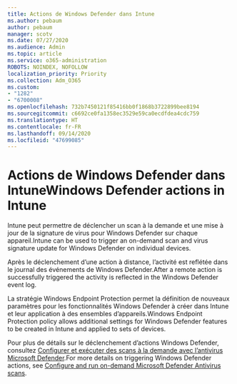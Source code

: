 ```yaml
---
title: Actions de Windows Defender dans Intune
ms.author: pebaum
author: pebaum
manager: scotv
ms.date: 07/27/2020
ms.audience: Admin
ms.topic: article
ms.service: o365-administration
ROBOTS: NOINDEX, NOFOLLOW
localization_priority: Priority
ms.collection: Adm_O365
ms.custom:
- "1282"
- "6700008"
ms.openlocfilehash: 732b7450121f85416bb0f1868b3722899bee8194
ms.sourcegitcommit: c6692ce0fa1358ec3529e59ca0ecdfdea4cdc759
ms.translationtype: HT
ms.contentlocale: fr-FR
ms.lasthandoff: 09/14/2020
ms.locfileid: "47699085"
---
```

# <a name="windows-defender-actions-in-intune"></a><span data-ttu-id="f1b47-102">Actions de Windows Defender dans Intune</span><span class="sxs-lookup"><span data-stu-id="f1b47-102">Windows Defender actions in Intune</span></span>

<span data-ttu-id="f1b47-103">Intune peut permettre de déclencher un scan à la demande et une mise à jour de la signature de virus pour Windows Defender sur chaque appareil.</span><span class="sxs-lookup"><span data-stu-id="f1b47-103">Intune can be used to trigger an on-demand scan and virus signature update for Windows Defender on individual devices.</span></span>

<span data-ttu-id="f1b47-104">Après le déclenchement d’une action à distance, l’activité est reflétée dans le journal des événements de Windows Defender.</span><span class="sxs-lookup"><span data-stu-id="f1b47-104">After a remote action is successfully triggered the activity is reflected in the Windows Defender event log.</span></span>

<span data-ttu-id="f1b47-105">La stratégie Windows Endpoint Protection permet la définition de nouveaux paramètres pour les fonctionnalités Windows Defender à créer dans Intune et leur application à des ensembles d’appareils.</span><span class="sxs-lookup"><span data-stu-id="f1b47-105">Windows Endpoint Protection policy allows additional settings for Windows Defender features to be created in Intune and applied to sets of devices.</span></span>

<span data-ttu-id="f1b47-106">Pour plus de détails sur le déclenchement d’actions Windows Defender, consultez [Configurer et exécuter des scans à la demande avec l’antivirus Microsoft Defender](https://docs.microsoft.com/windows/security/threat-protection/windows-defender-antivirus/run-scan-windows-defender-antivirus).</span><span class="sxs-lookup"><span data-stu-id="f1b47-106">For more details on triggering Windows Defender actions, see [Configure and run on-demand Microsoft Defender Antivirus scans](https://docs.microsoft.com/windows/security/threat-protection/windows-defender-antivirus/run-scan-windows-defender-antivirus).</span></span>